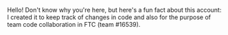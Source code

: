 Hello! Don't know why you're here, but here's a fun fact about this account:
I created it to keep track of changes in code and also for the purpose of team code collaboration in FTC (team #16539).

<!---
CodeW64/CodeW64 is a ✨ special ✨ repository because its `README.md` (this file) appears on your GitHub profile.
You can click the Preview link to take a look at your changes.
--->
